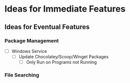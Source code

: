 # Ideas for Immediate Features



## Ideas for Eventual Features

### Package Management

- [ ] Windows Service
    - [ ] Update Chocolatey/Scoop/Winget Packages
      - [ ] Only Run on Programs not Running

### File Searching

### 